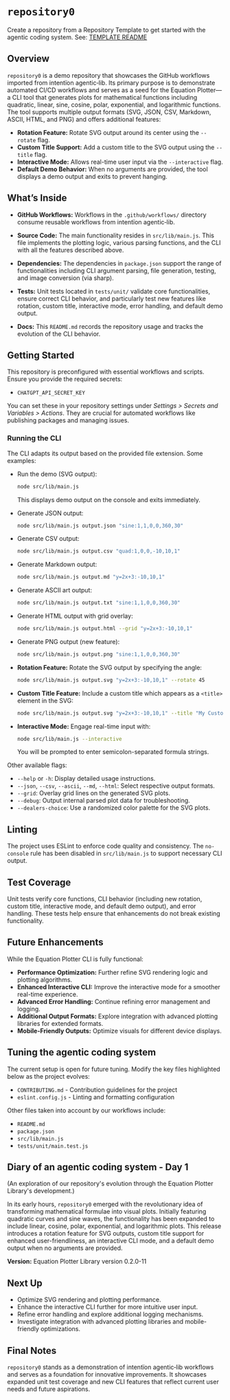 # `repository0`

Create a repository from a Repository Template to get started with the agentic coding system. See: [TEMPLATE README](TEMPLATE-README.md)

## Overview
`repository0` is a demo repository that showcases the GitHub workflows imported from intentïon agentic‑lib. Its primary purpose is to demonstrate automated CI/CD workflows and serves as a seed for the Equation Plotter—a CLI tool that generates plots for mathematical functions including quadratic, linear, sine, cosine, polar, exponential, and logarithmic functions. The tool supports multiple output formats (SVG, JSON, CSV, Markdown, ASCII, HTML, and PNG) and offers additional features:

- **Rotation Feature:** Rotate SVG output around its center using the `--rotate` flag.
- **Custom Title Support:** Add a custom title to the SVG output using the `--title` flag.
- **Interactive Mode:** Allows real-time user input via the `--interactive` flag.
- **Default Demo Behavior:** When no arguments are provided, the tool displays a demo output and exits to prevent hanging.

## What’s Inside

- **GitHub Workflows:**
  Workflows in the `.github/workflows/` directory consume reusable workflows from intentïon agentic‑lib.

- **Source Code:**
  The main functionality resides in `src/lib/main.js`. This file implements the plotting logic, various parsing functions, and the CLI with all the features described above.

- **Dependencies:**
  The dependencies in `package.json` support the range of functionalities including CLI argument parsing, file generation, testing, and image conversion (via sharp).

- **Tests:**
  Unit tests located in `tests/unit/` validate core functionalities, ensure correct CLI behavior, and particularly test new features like rotation, custom title, interactive mode, error handling, and default demo output.

- **Docs:**
  This `README.md` records the repository usage and tracks the evolution of the CLI behavior.

## Getting Started

This repository is preconfigured with essential workflows and scripts. Ensure you provide the required secrets:
- `CHATGPT_API_SECRET_KEY`

You can set these in your repository settings under *Settings > Secrets and Variables > Actions*. They are crucial for automated workflows like publishing packages and managing issues.

### Running the CLI

The CLI adapts its output based on the provided file extension. Some examples:

- Run the demo (SVG output):
  ```bash
  node src/lib/main.js
  ```
  This displays demo output on the console and exits immediately.

- Generate JSON output:
  ```bash
  node src/lib/main.js output.json "sine:1,1,0,0,360,30"
  ```

- Generate CSV output:
  ```bash
  node src/lib/main.js output.csv "quad:1,0,0,-10,10,1"
  ```

- Generate Markdown output:
  ```bash
  node src/lib/main.js output.md "y=2x+3:-10,10,1"
  ```

- Generate ASCII art output:
  ```bash
  node src/lib/main.js output.txt "sine:1,1,0,0,360,30"
  ```

- Generate HTML output with grid overlay:
  ```bash
  node src/lib/main.js output.html --grid "y=2x+3:-10,10,1"
  ```

- Generate PNG output (new feature):
  ```bash
  node src/lib/main.js output.png "sine:1,1,0,0,360,30"
  ```

- **Rotation Feature:**
  Rotate the SVG output by specifying the angle:
  ```bash
  node src/lib/main.js output.svg "y=2x+3:-10,10,1" --rotate 45
  ```

- **Custom Title Feature:**
  Include a custom title which appears as a `<title>` element in the SVG:
  ```bash
  node src/lib/main.js output.svg "y=2x+3:-10,10,1" --title "My Custom Plot Title"
  ```

- **Interactive Mode:**
  Engage real-time input with:
  ```bash
  node src/lib/main.js --interactive
  ```
  You will be prompted to enter semicolon-separated formula strings.

Other available flags:

- `--help` or `-h`: Display detailed usage instructions.
- `--json`, `--csv`, `--ascii`, `--md`, `--html`: Select respective output formats.
- `--grid`: Overlay grid lines on the generated SVG plots.
- `--debug`: Output internal parsed plot data for troubleshooting.
- `--dealers-choice`: Use a randomized color palette for the SVG plots.

## Linting

The project uses ESLint to enforce code quality and consistency. The `no-console` rule has been disabled in `src/lib/main.js` to support necessary CLI output.

## Test Coverage

Unit tests verify core functions, CLI behavior (including new rotation, custom title, interactive mode, and default demo output), and error handling. These tests help ensure that enhancements do not break existing functionality.

## Future Enhancements

While the Equation Plotter CLI is fully functional:

- **Performance Optimization:** Further refine SVG rendering logic and plotting algorithms.
- **Enhanced Interactive CLI:** Improve the interactive mode for a smoother real-time experience.
- **Advanced Error Handling:** Continue refining error management and logging.
- **Additional Output Formats:** Explore integration with advanced plotting libraries for extended formats.
- **Mobile-Friendly Outputs:** Optimize visuals for different device displays.

## Tuning the agentic coding system

The current setup is open for future tuning. Modify the key files highlighted below as the project evolves:

- `CONTRIBUTING.md` - Contribution guidelines for the project
- `eslint.config.js` - Linting and formatting configuration

Other files taken into account by our workflows include:

- `README.md`
- `package.json`
- `src/lib/main.js`
- `tests/unit/main.test.js`

## Diary of an agentic coding system - Day 1

(An exploration of our repository's evolution through the Equation Plotter Library's development.)

In its early hours, `repository0` emerged with the revolutionary idea of transforming mathematical formulae into visual plots. Initially featuring quadratic curves and sine waves, the functionality has been expanded to include linear, cosine, polar, exponential, and logarithmic plots. This release introduces a rotation feature for SVG outputs, custom title support for enhanced user-friendliness, an interactive CLI mode, and a default demo output when no arguments are provided.

**Version:** Equation Plotter Library version 0.2.0-11

## Next Up

- Optimize SVG rendering and plotting performance.
- Enhance the interactive CLI further for more intuitive user input.
- Refine error handling and explore additional logging mechanisms.
- Investigate integration with advanced plotting libraries and mobile-friendly optimizations.

## Final Notes

`repository0` stands as a demonstration of intentïon agentic‑lib workflows and serves as a foundation for innovative improvements. It showcases expanded unit test coverage and new CLI features that reflect current user needs and future aspirations.
